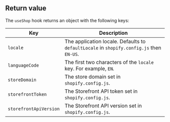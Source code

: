 ## Return value

The `useShop` hook returns an object with the following keys:

| Key                    | Description                                                                              |
| ---------------------- | ---------------------------------------------------------------------------------------- |
| `locale`               | The application locale. Defaults to `defaultLocale` in `shopify.config.js` then `EN-US`. |
| `languageCode`         | The first two characters of the `locale` key. For example, `EN`.                         |
| `storeDomain`          | The store domain set in `shopify.config.js`.                                             |
| `storefrontToken`      | The Storefront API token set in `shopify.config.js`.                                     |
| `storefrontApiVersion` | The Storefront API version set in `shopify.config.js`.                                   |
